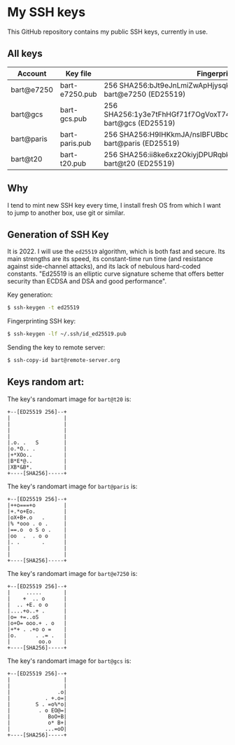 # My SSH keys

This GitHub repository contains my public SSH keys, currently in use.

## All keys

| Account    | Key file       | Fingerprint                                                                 |
| ---------- | -------------- | --------------------------------------------------------------------------- |
| bart@e7250 | bart-e7250.pub | 256 SHA256:bJt9eJnLmiZwApHjysqkRWs41Csn8FZ9xvExAKsf4lQ bart@e7250 (ED25519) |
| bart@gcs   | bart-gcs.pub   | 256 SHA256:1y3e7tFhHGf71f7OgVoxT74CbT5GMd52wyw22eQ++QM bart@gcs (ED25519)   |
| bart@paris | bart-paris.pub | 256 SHA256:H9IHKkmJA/nsIBFUBbospEjQrXiV4qGhqDbFcEcbRcg bart@paris (ED25519) |
| bart@t20   | bart-t20.pub   | 256 SHA256:ii8ke6xz2OkiyjDPURqbk+Ar5Y/UvgZ47C9+JwuqDno bart@t20 (ED25519)   |

## Why

I tend to mint new SSH key every time, I install fresh OS from which I want to jump to another box, use git or similar.

## Generation of SSH Key

It is 2022. I will use the `ed25519` algorithm, which is both fast and secure.
Its main strengths are its speed, its constant-time run time (and resistance against side-channel attacks), and its lack of nebulous hard-coded constants.
"Ed25519 is an elliptic curve signature scheme that offers better security than ECDSA and DSA and good performance".

Key generation:

```bash
$ ssh-keygen -t ed25519
```

Fingerprinting SSH key:

```bash
$ ssh-keygen -lf ~/.ssh/id_ed25519.pub
```

Sending the key to remote server:

```bash
$ ssh-copy-id bart@remote-server.org
```

## Keys random art:

The key's randomart image for `bart@t20` is:

```
+--[ED25519 256]--+
|                 |
|                 |
|                 |
|                 |
|.o. .   S        |
|o.*O.. .         |
|+*XOo..          |
|B*E*@..          |
|XB*&B*.          |
+----[SHA256]-----+
```

The key's randomart image for `bart@paris` is:

```
+--[ED25519 256]--+
|++o===+o         |
|+.*o+Eo.         |
|oX+B+.o   .      |
|% *ooo . o .     |
|==.o  o S o .    |
|oo  .  . o o     |
|. .       .      |
|                 |
|                 |
+----[SHA256]-----+
```

The key's randomart image for `bart@e7250` is:
```
+--[ED25519 256]--+
|     .....       |
|    +  .. o      |
|  .. +E. o o     |
|....+o..+ .      |
|o= +=..oS        |
|o+O= ooo.+ . o   |
|+*+ . .+o o =    |
|o.      . .= .   |
|         oo.o    |
+----[SHA256]-----+
```

The key's randomart image for `bart@gcs` is:
```
+--[ED25519 256]--+
|                 |
|                 |
|               .o|
|           . +.o=|
|        S . =o%*o|
|         . o EO@=|
|            BoO+B|
|            o* B+|
|           ...=oO|
+----[SHA256]-----+
```
